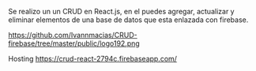 Se realizo un un CRUD en React.js, en el puedes agregar, actualizar y eliminar elementos de una base de datos que esta enlazada con firebase.

https://github.com/Ivannmacias/CRUD-firebase/tree/master/public/logo192.png

Hosting
https://crud-react-2794c.firebaseapp.com/
